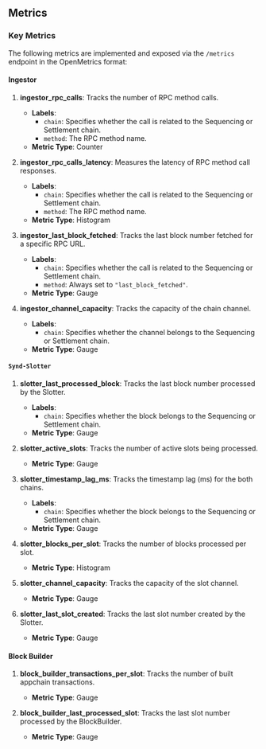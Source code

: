## Metrics

### Key Metrics
The following metrics are implemented and exposed via the `/metrics` endpoint in the OpenMetrics format:

#### Ingestor
1. **ingestor_rpc_calls**: Tracks the number of RPC method calls.
   - **Labels**:
     - `chain`: Specifies whether the call is related to the Sequencing or Settlement chain.
     - `method`: The RPC method name.
   - **Metric Type**: Counter

2. **ingestor_rpc_calls_latency**: Measures the latency of RPC method call responses.
   - **Labels**:
     - `chain`: Specifies whether the call is related to the Sequencing or Settlement chain.
     - `method`: The RPC method name.
   - **Metric Type**: Histogram

3. **ingestor_last_block_fetched**: Tracks the last block number fetched for a specific RPC URL.
   - **Labels**:
     - `chain`: Specifies whether the call is related to the Sequencing or Settlement chain.
     - `method`: Always set to `"last_block_fetched"`.
   - **Metric Type**: Gauge
  
4. **ingestor_channel_capacity**: Tracks the capacity of the chain channel.
   - **Labels**:
     - `chain`: Specifies whether the channel belongs to the Sequencing or Settlement chain.
   - **Metric Type**: Gauge

#### `Synd-Slotter`

1. **slotter_last_processed_block**: Tracks the last block number processed by the Slotter.
   - **Labels**:
     - `chain`: Specifies whether the block belongs to the Sequencing or Settlement chain.
   - **Metric Type**: Gauge

2. **slotter_active_slots**: Tracks the number of active slots being processed.
   - **Metric Type**: Gauge

3. **slotter_timestamp_lag_ms**: Tracks the timestamp lag (ms) for the both chains.
   - **Labels**:
     - `chain`: Specifies whether the block belongs to the Sequencing or Settlement chain.
   - **Metric Type**: Gauge

4. **slotter_blocks_per_slot**: Tracks the number of blocks processed per slot.
   - **Metric Type**: Histogram

5. **slotter_channel_capacity**: Tracks the capacity of the slot channel.
   - **Metric Type**: Gauge
  
6. **slotter_last_slot_created**: Tracks the last slot number created by the Slotter.
   - **Metric Type**: Gauge
  

#### Block Builder

1. **block_builder_transactions_per_slot**: Tracks the number of built appchain transactions.
   - **Metric Type**: Gauge
  
2. **block_builder_last_processed_slot**: Tracks the last slot number processed by the BlockBuilder.
   - **Metric Type**: Gauge
